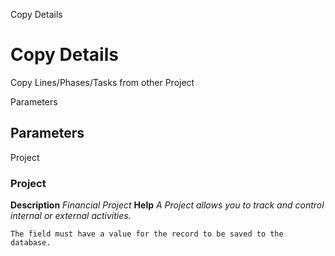 
Copy Details
# Copy Details


Copy Lines/Phases/Tasks from other Project

Parameters
## Parameters


Project
### Project

**Description**
 *Financial Project*
**Help**
 *A Project allows you to track and control internal or external activities.*

```
The field must have a value for the record to be saved to the database.
```